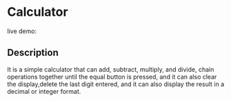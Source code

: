
<!-- make readme of this calculator project  -->

# Calculator 
live demo: 

## Description

It is a simple calculator that can add, subtract, multiply, and divide, chain operations together until the equal button is pressed, and it can also clear the display,delete the last digit entered, and it can also display the result in a decimal or integer format.   


